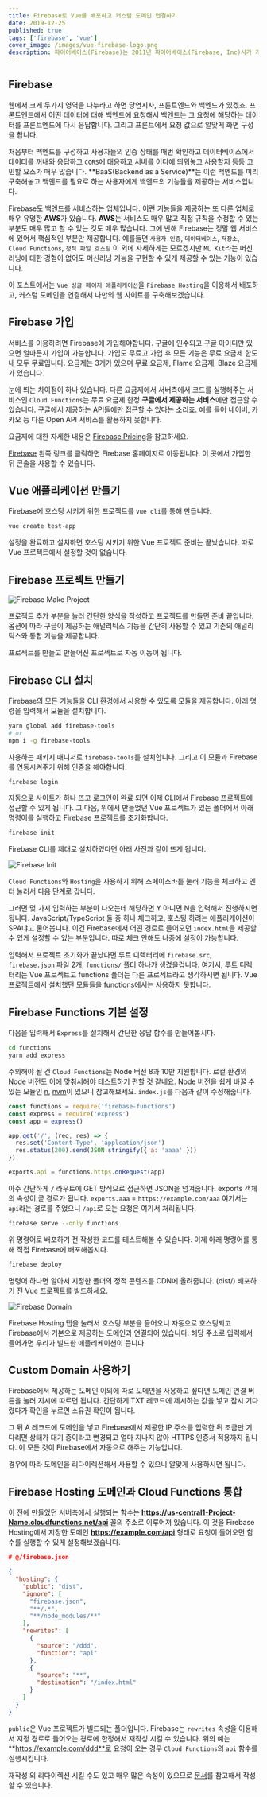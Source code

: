 ```yaml
---
title: Firebase로 Vue를 배포하고 커스텀 도메인 연결하기
date: 2019-12-25
published: true
tags: ['firebase', 'vue']
cover_image: /images/vue-firebase-logo.png
description: 파이어베이스(Firebase)는 2011년 파이어베이스(Firebase, Inc)사가 개발하고 2014년 구글에 인수된 모바일 및 웹 애플리케이션 개발 플랫폼이다. - 출처 위키백과
---
```


## Firebase

웹에서 크게 두가지 영역을 나누라고 하면 당연지사, 프론트엔드와 백엔드가 있겠죠. 프론트엔드에서 어떤 데이터에 대해 백엔드에 요청해서 백엔드는 그 요청에 해당하는 데이터를 프론트엔드에 다시 응답합니다. 그리고 프론트에서 요청 값으로 알맞게 화면 구성을 합니다.

처음부터 백엔드를 구성하고 사용자들의 인증 상태를 매번 확인하고 데이터베이스에서 데이터를 꺼내와 응답하고 `CORS`에 대응하고 서버를 어디에 띄워놓고 사용할지 등등 고민할 요소가 매우 많습니다. **BaaS(Backend as a Service)**는 이런 백엔드를 미리 구축해놓고 백엔드를 필요로 하는 사용자에게 백엔드의 기능들을 제공하는 서비스입니다.

Firebase도 백엔드를 서비스하는 업체입니다. 이런 기능들을 제공하는 또 다른 업체로 매우 유명한 **AWS**가 있습니다. **AWS**는 서비스도 매우 많고 직접 규칙을 수정할 수 있는 부분도 매우 많고 할 수 있는 것도 매우 많습니다. 그에 반해 Firebase는 정말 웹 서비스에 있어서 핵심적인 부분만 제공합니다. 예를들면 `사용자 인증`, `데이터베이스`, `저장소`, `Cloud Functions`, `정적 파일 호스팅` 이 외에 자세하게는 모르겠지만 `ML Kit`라는 머신러닝에 대한 경험이 없어도 머신러닝 기능을 구현할 수 있게 제공할 수 있는 기능이 있습니다.

이 포스트에서는 `Vue 싱글 페이지 애플리케이션`을 `Firebase Hosting`을 이용해서 배포하고, 커스텀 도메인을 연결해서 나만의 웹 사이트를 구축해보겠습니다.

## Firebase 가입

서비스를 이용하려면 Firebase에 가입해야합니다. 구글에 인수되고 구글 아이디만 있으면 얼마든지 가입이 가능합니다. 가입도 무료고 가입 후 모든 기능은 무료 요금제 한도 내 모두 무료입니다. 요금제는 3개가 있으며 무료 요금제, Flame 요금제, Blaze 요금제가 있습니다.

눈에 띄는 차이점이 하나 있습니다. 다른 요금제에서 서버측에서 코드를 실행해주는 서비스인 `Cloud Functions`는 무료 요금제 한정 **구글에서 제공하는 서비스**에만 접근할 수 있습니다. 구글에서 제공하는 API들에만 접근할 수 있다는 소리죠. 예를 들어 네이버, 카카오 등 다른 Open API 서비스를 활용하지 못합니다.

요금제에 대한 자세한 내용은 [Firebase Pricing](https://firebase.google.com/pricing?hl=ko)을 참고하세요.

[Firebase](https://firebase.google.com/) 왼쪽 링크를 클릭하면 Firebase 홈페이지로 이동됩니다. 이 곳에서 가입한 뒤 콘솔을 사용할 수 있습니다.

## Vue 애플리케이션 만들기

Firebase에 호스팅 시키기 위한 프로젝트를 `vue cli`를 통해 만듭니다.

```sh
vue create test-app
```

설정을 완료하고 설치하면 호스팅 시키기 위한 Vue 프로젝트 준비는 끝났습니다. 따로 Vue 프로젝트에서 설정할 것이 없습니다.

## Firebase 프로젝트 만들기

![Firebase Make Project](/images/firebase-make-project.png)

프로젝트 추가 부분을 눌러 간단한 양식을 작성하고 프로젝트를 만들면 준비 끝입니다. 옵션에 따라 구글이 제공하는 애널리틱스 기능을 간단히 사용할 수 있고 기존의 애널리틱스와 통합 기능을 제공합니다.

프로젝트를 만들고 만들어진 프로젝트로 자동 이동이 됩니다.

## Firebase CLI 설치

Firebase의 모든 기능들을 CLI 환경에서 사용할 수 있도록 모듈을 제공합니다. 아래 명령을 입력해서 모듈을 설치합니다.

```sh
yarn global add firebase-tools
# or
npm i -g firebase-tools
```

사용하는 패키지 매니저로 `firebase-tools`를 설치합니다. 그리고 이 모듈과 Firebase를 연동시켜주기 위해 인증을 해야합니다.

```sh
firebase login
```

자동으로 사이트가 하나 뜨고 로그인이 완료 되면 이제 CLI에서 Firebase 프로젝트에 접근할 수 있게 됩니다. 그 다음, 위에서 만들었던 Vue 프로젝트가 있는 폴더에서 아래 명령어를 실행하고 Firebase 프로젝트를 초기화합니다.

```sh
firebase init
```

Firebase CLI를 제대로 설치하였다면 아래 사진과 같이 뜨게 됩니다.

![Firebase Init](/images/firebase-init.png)

`Cloud Functions`와 `Hosting`을 사용하기 위해 스페이스바를 눌러 기능을 체크하고 엔터 눌러서 다음 단계로 갑니다.

그러면 몇 가지 입력하는 부분이 나오는데 해당하면 Y 아니면 N을 입력해서 진행하시면 됩니다. JavaScript/TypeScript 둘 중 하나 체크하고, 호스팅 하려는 애플리케이션이 SPA냐고 물어봅니다. 이건 Firebase에서 어떤 경로로 들어오던 `index.html`을 제공할 수 있게 설정할 수 있는 부분입니다. 따로 체크 안해도 나중에 설정이 가능합니다.

입력해서 프로젝트 초기화가 끝났다면 루트 디렉터리에 `firebase.src`, `firebase.json` 파일 2개, `functions/` 폴더 하나가 생겼을겁니다. 여기서, 루트 디렉터리는 Vue 프로젝트고 functions 폴더는 다른 프로젝트라고 생각하시면 됩니다. Vue 프로젝트에서 설치했던 모듈들을 functions에서는 사용하지 못합니다.

## Firebase Functions 기본 설정

다음을 입력해서 `Express`를 설치해서 간단한 응답 함수를 만들어봅시다.

```sh
cd functions
yarn add express
```

주의해야 될 건 `Cloud Functions`는 Node 버전 8과 10만 지원합니다. 로컬 환경의 Node 버전도 이에 맞춰서해야 테스트하기 편할 것 같네요. Node 버전을 쉽게 바꿀 수 있는 모듈인 [n](https://www.npmjs.com/package/n), [nvm](https://github.com/nvm-sh/nvm)이 있으니 참고해보세요. `index.js`를 다음과 같이 수정해줍니다.

```js
const functions = require('firebase-functions')
const express = require('express')
const app = express()

app.get('/', (req, res) => {
  res.set('Content-Type', 'applcation/json')
  res.status(200).send(JSON.stringify({ a: 'aaaa' }))
})

exports.api = functions.https.onRequest(app)
```

아주 간단하게 `/` 라우트에 GET 방식으로 접근하면 JSON을 넘겨줍니다. exports 객체의 속성이 곧 경로가 됩니다. `exports.aaa` = `https://example.com/aaa` 여기서는 `api`라는 경로를 주었으니 `/api`로 오는 요청은 여기서 처리됩니다.

```sh
firebase serve --only functions
```

위 명령어로 배포하기 전 작성한 코드를 테스트해볼 수 있습니다. 이제 아래 명령어를 통해 직접 Firebase에 배포해봅시다.

```sh
firebase deploy
```

명령어 하나면 알아서 지정한 폴더의 정적 콘텐츠를 CDN에 올려줍니다. (dist/) 배포하기 전 Vue 프로젝트를 빌드하세요.

![Firebase Domain](/images/firebase-domain.png)

Firebase Hosting 탭을 눌러서 호스팅 부분을 들어오니 자동으로 호스팅되고 Firebase에서 기본으로 제공하는 도메인과 연결되어 있습니다. 해당 주소로 입력해서 들어가면 우리가 빌드한 애플리케이션이 뜹니다.

## Custom Domain 사용하기

Firebase에서 제공하는 도메인 이외에 따로 도메인을 사용하고 싶다면 도메인 연결 버튼을 눌러 지시에 따르면 됩니다. 간단하게 TXT 레코드에 제시하는 값을 넣고 잠시 기다렸다가 확인을 누르면 소유권 확인이 됩니다.

그 뒤 A 레코드에 도메인을 넣고 Firebase에서 제공한 IP 주소를 입력한 뒤 조금만 기다리면 상태가 대기 중이라고 변경되고 얼마 지나지 않아 HTTPS 인증서 적용까지 됩니다. 이 모든 것이 Firebase에서 자동으로 해주는 기능입니다.

경우에 따라 도메인을 리다이렉션해서 사용할 수 있으니 알맞게 사용하시면 됩니다.

## Firebase Hosting 도메인과 Cloud Functions 통합

이 전에 만들었던 서버측에서 실행되는 함수는 **https://us-central1-Project-Name.cloudfunctions.net/api** 꼴의 주소로 이루어져 있습니다. 이 것을 Firebase Hosting에서 지정한 도메인 **https://example.com/api** 형태로 요청이 들어오면 함수를 실행할 수 있게 설정해보겠습니다.

```json
# @/firebase.json

{
  "hosting": {
    "public": "dist",
    "ignore": [
      "firebase.json",
      "**/.*",
      "**/node_modules/**"
    ],
    "rewrites": [
      {
        "source": "/ddd",
        "function": "api"
      },
      {
        "source": "**",
        "destination": "/index.html"
      }
    ]
  }
}
```

`public`은 Vue 프로젝트가 빌드되는 폴더입니다. Firebase는 `rewrites` 속성을 이용해서 지정 경로로 들어오는 경로에 한정해서 재작성 시킬 수 있습니다. 위의 예는 **https://example.com/ddd**로 요청이 오는 경우 `Cloud Functions`의 `api` 함수를 실행시킵니다.

재작성 외 리다이렉션 시킬 수도 있고 매우 많은 속성이 있으므로 [문서](https://firebase.google.com/docs/hosting/full-config)를 참고해서 작성할 수 있습니다.

